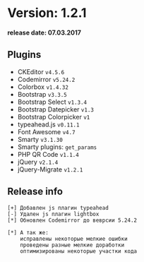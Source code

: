 Version: 1.2.1
========================
**release date:	07.03.2017**

Plugins
-------
- CKEditor		`v4.5.6 `
- Codemirror		`v5.24.2`
- Colorbox		`v1.4.32`
- Bootstrap		`v3.3.5`
- Bootstrap Select	`v1.3.4`
- Bootstrap Datepicker	`v1.3`
- Bootstrap Colorpicker	`v1`
- typeahead.js		`v0.11.1`
- Font Awesome		`v4.7`
- Smarty		`v3.1.30`
- Smarty plugins:	`get_params`
- PHP QR Code		`v1.1.4`
- jQuery		`v2.1.4`
- jQuery-Migrate	`v1.2.1`


Release info
------------
	[+]	Добавлен js плагин typeahead
	[-]	Удален js плагин lightbox
	[*]	Обновлен Codemirror до веврсии 5.24.2

	[*]	А так же:
		исправлены некоторые мелкие ошибки
		проведены разные мелкие доработки
		оптимизированы некоторые участки кода
